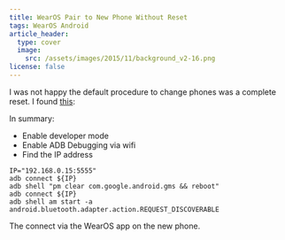 ```yaml
---
title: WearOS Pair to New Phone Without Reset
tags: WearOS Android
article_header:
  type: cover
  image: 
    src: /assets/images/2015/11/background_v2-16.png
license: false
---
```


I was not happy the default procedure to change phones was a complete reset.  I found [this](https://www.androidpolice.com/how-to-pair-your-wear-os-watch-with-another-phone-without-resetting-it):

In summary:

-   Enable developer mode
-   Enable ADB Debugging via wifi
-   Find the IP address

```console
IP="192.168.0.15:5555"
adb connect ${IP}
adb shell "pm clear com.google.android.gms && reboot"
adb connect ${IP}
adb shell am start -a android.bluetooth.adapter.action.REQUEST_DISCOVERABLE
```

The connect via the WearOS app on the new phone.
